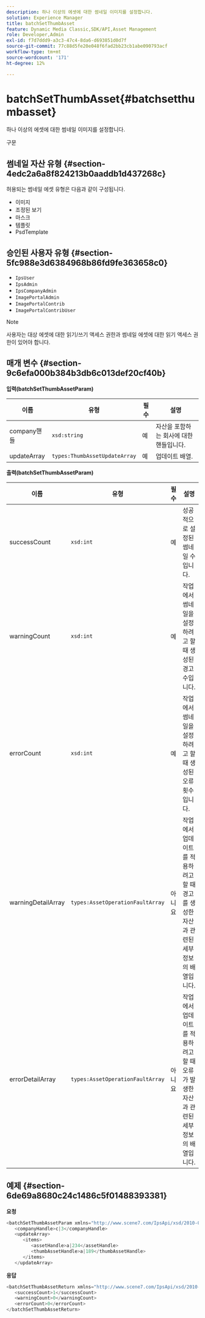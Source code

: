 ```yaml
---
description: 하나 이상의 에셋에 대한 썸네일 이미지를 설정합니다.
solution: Experience Manager
title: batchSetThumbAsset
feature: Dynamic Media Classic,SDK/API,Asset Management
role: Developer,Admin
exl-id: f7d7ddd9-a3c3-47c4-8da6-d693851d0d7f
source-git-commit: 77c88d5fe20e048f6fad2bb23cb1abe090793acf
workflow-type: tm+mt
source-wordcount: '171'
ht-degree: 12%

---
```


# batchSetThumbAsset{#batchsetthumbasset}

하나 이상의 에셋에 대한 썸네일 이미지를 설정합니다.

구문

## 썸네일 자산 유형 {#section-4edc2a6a8f824213b0aaddb1d437268c}

허용되는 썸네일 에셋 유형은 다음과 같이 구성됩니다.

* 이미지
* 조정된 보기
* 마스크
* 템플릿
* PsdTemplate

## 승인된 사용자 유형 {#section-5fc988e3d6384968b86fd9fe363658c0}

* `IpsUser`
* `IpsAdmin`
* `IpsCompanyAdmin`
* `ImagePortalAdmin`
* `ImagePortalContrib`
* `ImagePortalContribUser`

>[!NOTE]
>
>사용자는 대상 에셋에 대한 읽기/쓰기 액세스 권한과 썸네일 에셋에 대한 읽기 액세스 권한이 있어야 합니다.

## 매개 변수 {#section-9c6efa000b384b3db6c013def20cf40b}

**입력(batchSetThumbAssetParam)**

| 이름 | 유형 | 필수 | 설명 |
|---|---|---|---|
| company핸들 | `xsd:string` | 예 | 자산을 포함하는 회사에 대한 핸들입니다. |
| updateArray | `types:ThumbAssetUpdateArray` | 예 | 업데이트 배열. |

**출력(batchSetThumbAssetParam)**

| 이름 | 유형 | 필수 | 설명 |
|---|---|---|---|
| successCount | `xsd:int` | 예 | 성공적으로 설정된 썸네일 수입니다. |
| warningCount | `xsd:int` | 예 | 작업에서 썸네일을 설정하려고 할 때 생성된 경고 수입니다. |
| errorCount | `xsd:int` | 예 | 작업에서 썸네일을 설정하려고 할 때 생성된 오류 횟수입니다. |
| warningDetailArray | `types:AssetOperationFaultArray` | 아니요 | 작업에서 업데이트를 적용하려고 할 때 경고를 생성한 자산과 관련된 세부 정보의 배열입니다. |
| errorDetailArray | `types:AssetOperationFaultArray` | 아니요 | 작업에서 업데이트를 적용하려고 할 때 오류가 발생한 자산과 관련된 세부 정보의 배열입니다. |

## 예제 {#section-6de69a8680c24c1486c5f01488393381}

**요청**

```java
<batchSetThumbAssetParam xmlns="http://www.scene7.com/IpsApi/xsd/2010-01-31">
   <companyHandle>c|3</companyHandle>
   <updateArray>
      <items>
         <assetHandle>a|234</assetHandle>
         <thumbAssetHandle>a|189</thumbAssetHandle>
      </items>
   </updateArray>
```

**응답**

```java
<batchSetThumbAssetReturn xmlns="http://www.scene7.com/IpsApi/xsd/2010-01-31">
   <successCount>1</successCount>
   <warningCount>0</warningCount>
   <errorCount>0</errorCount>
</batchSetThumbAssetReturn>
```
